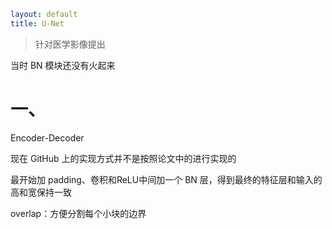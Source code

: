 ```yaml
layout: default
title: U-Net
```

> 针对医学影像提出

当时 BN 模块还没有火起来

# 一、

Encoder-Decoder 

现在 GitHub 上的实现方式并不是按照论文中的进行实现的

最开始加 padding、卷积和ReLU中间加一个 BN 层，得到最终的特征层和输入的高和宽保持一致

overlap：方便分割每个小块的边界
